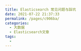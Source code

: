 ```yaml
---
title: Elasticsearch 常见问题与踩坑
date: 2021-07-22 21:37:33
permalink: /pages/c906ba/
categories:
  - 大数据
  - Elasticsearch文章
tags:
  - 
---
```

